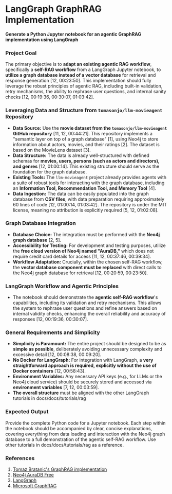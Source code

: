# LangGraph GraphRAG Implementation

**Generate a Python Jupyter notebook for an agentic GraphRAG implementation using LangGraph**

### Project Goal
The primary objective is to **adapt an existing agentic RAG workflow**, specifically a **self-RAG workflow** from a LangGraph Jupyter notebook, to **utilize a graph database instead of a vector database** for retrieval and response generation [12, 00:23:50]. This implementation should fully leverage the robust principles of agentic RAG, including built-in validation, retry mechanisms, the ability to rephrase user questions, and internal sanity checks [12, 00:19:36, 00:30:07, 01:03:42].

### Leveraging Data and Structure from `tomasonjo/llm-movieagent` Repository
*   **Data Source:** Use the **movie dataset from the `tomasonjo/llm-movieagent` GitHub repository** [11, 12, 00:44:21]. This repository implements a "semantic layer on top of a graph database" [1], using Neo4j to store information about actors, movies, and their ratings [2]. The dataset is based on the MovieLens dataset [3].
*   **Data Structure:** The data is already well-structured with defined schemas for **movies, users, persons (such as actors and directors), and genres** [12, 01:00:14]. This existing structure should serve as the foundation for the graph database.
*   **Existing Tools:** The `llm-movieagent` project already provides agents with a suite of robust tools for interacting with the graph database, including an **Information Tool, Recommendation Tool, and Memory Tool** [4].
*   **Data Ingestion:** The data can be easily populated into the graph database from **CSV files**, with data preparation requiring approximately 60 lines of code [12, 01:00:14, 01:03:42]. The repository is under the MIT license, meaning no attribution is explicitly required [5, 12, 01:02:08].

### Graph Database Integration
*   **Database Choice:** The integration must be performed with the **Neo4j graph database** [2, 5].
*   **Accessibility for Testing:** For development and testing purposes, utilize the **free cloud version of Neo4j named "AuraDB,"** which does not require credit card details for access [11, 12, 00:37:46, 00:39:34].
*   **Workflow Adaptation:** Crucially, within the chosen self-RAG workflow, the **vector database component must be replaced** with direct calls to the Neo4j graph database for retrieval [12, 00:20:59, 00:23:50].

### LangGraph Workflow and Agentic Principles
*   The notebook should demonstrate the **agentic self-RAG workflow**'s capabilities, including its validation and retry mechanisms. This allows the system to rephrase user questions and refine answers based on internal validity checks, enhancing the overall reliability and accuracy of responses [12, 00:19:36, 00:30:07].

### General Requirements and Simplicity
*   **Simplicity is Paramount:** The entire project should be designed to be as **simple as possible**, deliberately avoiding unnecessary complexity and excessive detail [12, 00:08:38, 00:09:20].
*   **No Docker for LangGraph:** For integration with LangGraph, a **very straightforward approach is required, explicitly without the use of Docker containers** [12, 00:58:43].
*   **Environment Variables:** Any necessary API keys (e.g., for LLMs or the Neo4j cloud service) should be securely stored and accessed via **environment variables** [7, 12, 00:03:59].
*   **The overall structure** must be aligned with the other LangGraph tutorials in docs/docs/tutorials/rag

### Expected Output
Provide the complete Python code for a Jupyter notebook. Each step within the notebook should be accompanied by clear, concise explanations, covering everything from data loading and interaction with the Neo4j graph database to a full demonstration of the agentic self-RAG workflow. Use other tutorials in docs/docs/tutorials/rag as a reference.

### References
1. [Tomaz Bratanic's GraphRAG implementation](https://github.com/tomasonjo/llm-movieagent)
2. [Neo4j AuraDB Free](https://neo4j.com/pricing/)
3. [LangGraph](https://langchain-ai.github.io/langgraph/)
4. [Microsoft GraphRAG](https://github.com/microsoft/graphrag/blob/main/examples_notebooks/community_contrib/neo4j/graphrag_import_neo4j_cypher.ipynb)